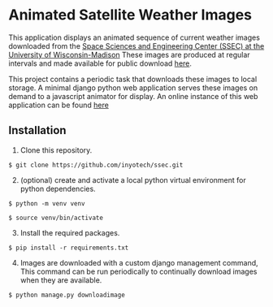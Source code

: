 # Animated Satellite Weather Images

This application displays an animated sequence of current weather
images downloaded from the [Space Sciences and Engineering Center
(SSEC) at the University of
Wisconsin-Madison](http://www.ssec.wisc.edu/data/)
These images are produced at regular intervals and made available for
public download [here](http://www.ssec.wisc.edu/data/).

This project contains a periodic task that downloads these images to
local storage.  A minimal django python web application serves these
images on demand to a javascript animator for display.  An online
instance of this web application can be found
[here](http://weather.inyotech.com/)

## Installation

1. Clone this repository.

```
$ git clone https://github.com/inyotech/ssec.git
```

2. (optional) create and activate a local python virtual environment
for python dependencies.

```
$ python -m venv venv

$ source venv/bin/activate
```

3. Install the required packages.

```
$ pip install -r requirements.txt
```

4. Images are downloaded with a custom django management command, This
command can be run periodically to continually download images when
they are available.

```
$ python manage.py downloadimage


